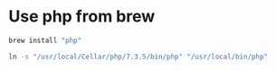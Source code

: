 # Use php from brew
```bash
brew install "php"

ln -s "/usr/local/Cellar/php/7.3.5/bin/php" "/usr/local/bin/php"
```
